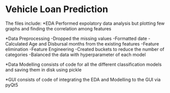 # Vehicle Loan Prediction
 The files include:
 *EDA
   Performed expolatory data analysis but plotting few graphs and finding the correlation among features
  
 *Data Preprocessing
   -Dropped the missing values 
   -Formatted date
   -Calculated Age and Disbursal months from the existing features
   -Feature elimination
   -Feature Engineering
   -Created buckets to reduce the number of categories
   -Balanced the data with hyperparameter of each model
   
 *Data Modelling
   consists of code for all the different classification models and saving them in disk using pickle
 
 *GUI
  consists of code of integrating the EDA and Modelling to the GUI via pyQt5
  





